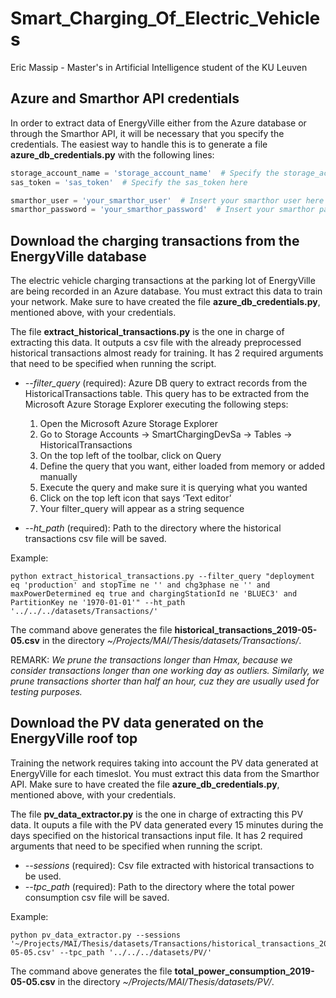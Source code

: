 # Smart_Charging_Of_Electric_Vehicles

Eric Massip - Master's in Artificial Intelligence student of the KU Leuven



## Azure and Smarthor API credentials

In order to extract data of EnergyVille either from the Azure database or through the Smarthor API, it will be necessary that you specify the credentials. The easiest way to handle this is to generate a file **azure_db_credentials.py** with the following lines:

```python
storage_account_name = 'storage_account_name'  # Specify the storage_account_name
sas_token = 'sas_token'  # Specify the sas_token here

smarthor_user = 'your_smarthor_user'  # Insert your smarthor user here
smarthor_password = 'your_smarthor_password'  # Insert your smarthor password here
```



## Download the charging transactions from the EnergyVille database

The electric vehicle charging transactions at the parking lot of EnergyVille are being recorded in an Azure database. You must extract this data to train your network. Make sure to have created the file **azure_db_credentials.py**, mentioned above, with your credentials.

The file **extract_historical_transactions.py** is the one in charge of extracting this data. It outputs a csv file with the already preprocessed historical transactions almost ready for training. It has 2 required arguments that need to be specified when running the script.

* *--filter_query* (required): Azure DB query to extract records from the HistoricalTransactions table. This query has to be extracted from the Microsoft Azure Storage Explorer executing the following steps:
  1. Open the Microsoft Azure Storage Explorer
  2. Go to Storage Accounts -> SmartChargingDevSa -> Tables -> HistoricalTransactions
  3. On the top left of the toolbar, click on Query
  4. Define the query that you want, either loaded from memory or added manually
  5. Execute the query and make sure it is querying what you wanted
  6. Click on the top left icon that says ‘Text editor’
  7. Your filter_query will appear as a string sequence

* *--ht_path* (required): Path to the directory where the historical transactions csv file will be saved.

Example:
```console
python extract_historical_transactions.py --filter_query "deployment eq 'production' and stopTime ne '' and chg3phase ne '' and maxPowerDetermined eq true and chargingStationId ne 'BLUEC3' and PartitionKey ne '1970-01-01'" --ht_path '../../../datasets/Transactions/'
```
The command above generates the file **historical_transactions_2019-05-05.csv** in the directory *~/Projects/MAI/Thesis/datasets/Transactions/*.

REMARK: *We prune the transactions longer than Hmax, because we consider transactions longer than one working day as outliers. Similarly, we prune transactions shorter than half an hour, cuz they are usually used for testing purposes.*



## Download the PV data generated on the EnergyVille roof top

Training the network requires taking into account the PV data generated at EnergyVille for each timeslot. You must extract this data from the Smarthor API. Make sure to have created the file **azure_db_credentials.py**, mentioned above, with your credentials.

The file **pv_data_extractor.py** is the one in charge of extracting this PV data. It ouputs a file with the PV data generated every 15 minutes during the days specified on the historical transactions input file. It has 2 required arguments that need to be specified when running the script.

* *--sessions* (required): Csv file extracted with historical transactions to be used.
* *--tpc_path* (required): Path to the directory where the total power consumption csv file will be saved.

Example:
```console
python pv_data_extractor.py --sessions '~/Projects/MAI/Thesis/datasets/Transactions/historical_transactions_2019-05-05.csv' --tpc_path '../../../datasets/PV/'
```
The command above generates the file **total_power_consumption_2019-05-05.csv** in the directory *~/Projects/MAI/Thesis/datasets/PV/*.